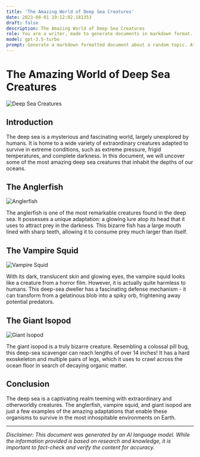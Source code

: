 ```yaml
---
title: 'The Amazing World of Deep Sea Creatures'
date: 2023-08-01 19:12:02.181353
draft: false
description: The Amazing World of Deep Sea Creatures
role: You are a writer, made to generate documents in markdown format. It is very important that all of the documents you generate are in valid markdown format.
model: gpt-3.5-turbo
prompt: Generate a markdown formatted document about a random topic. At the bottom, include a disclaimer explaining that the document was generated by you. The first line of the document should be the title. Make sure that the entire document is in proper markdown format, using a mix of various tags to make the document visually appealing.
---
```


# The Amazing World of Deep Sea Creatures

![Deep Sea Creatures](https://www.example.com/deep-sea-creatures.jpg)

## Introduction

The deep sea is a mysterious and fascinating world, largely unexplored by humans. It is home to a wide variety of extraordinary creatures adapted to survive in extreme conditions, such as extreme pressure, frigid temperatures, and complete darkness. In this document, we will uncover some of the most amazing deep sea creatures that inhabit the depths of our oceans.

## The Anglerfish

![Anglerfish](https://www.example.com/anglerfish.jpg)

The anglerfish is one of the most remarkable creatures found in the deep sea. It possesses a unique adaptation: a glowing lure atop its head that it uses to attract prey in the darkness. This bizarre fish has a large mouth lined with sharp teeth, allowing it to consume prey much larger than itself.

## The Vampire Squid

![Vampire Squid](https://www.example.com/vampire-squid.jpg)

With its dark, translucent skin and glowing eyes, the vampire squid looks like a creature from a horror film. However, it is actually quite harmless to humans. This deep-sea dweller has a fascinating defense mechanism - it can transform from a gelatinous blob into a spiky orb, frightening away potential predators.

## The Giant Isopod

![Giant Isopod](https://www.example.com/giant-isopod.jpg)

The giant isopod is a truly bizarre creature. Resembling a colossal pill bug, this deep-sea scavenger can reach lengths of over 14 inches! It has a hard exoskeleton and multiple pairs of legs, which it uses to crawl across the ocean floor in search of decaying organic matter.

## Conclusion

The deep sea is a captivating realm teeming with extraordinary and otherworldly creatures. The anglerfish, vampire squid, and giant isopod are just a few examples of the amazing adaptations that enable these organisms to survive in the most inhospitable environments on Earth.

---

*Disclaimer: This document was generated by an AI language model. While the information provided is based on research and knowledge, it is important to fact-check and verify the content for accuracy.*